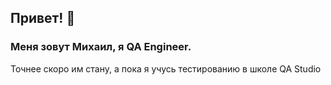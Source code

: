## Привет! 👋
### Меня зовут Михаил, я QA Engineer.
Точнее скоро им стану, а пока я учусь тестированию в школе QA Studio

<!--
**MikhaiMedvedevQA/MikhaiMedvedevQA** is a ✨ _special_ ✨ repository because its `README.md` (this file) appears on your GitHub profile.

Here are some ideas to get you started:

- 🔭 I’m currently working on ...
- 🌱 I’m currently learning ...
- 👯 I’m looking to collaborate on ...
- 🤔 I’m looking for help with ...
- 💬 Ask me about ...
- 📫 How to reach me: ...
- 😄 Pronouns: ...
- ⚡ Fun fact: ...
-->
